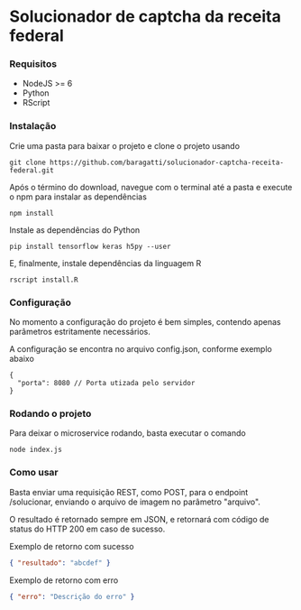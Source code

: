 # Solucionador de captcha da receita federal

### Requisitos
* NodeJS >= 6
* Python
* RScript

### Instalação
Crie uma pasta para baixar o projeto e clone o projeto usando
```
git clone https://github.com/baragatti/solucionador-captcha-receita-federal.git
```

Após o término do download, navegue com o terminal até a pasta e execute o npm para instalar as dependências
```
npm install
```

Instale as dependências do Python
```
pip install tensorflow keras h5py --user
```

E, finalmente, instale dependências da linguagem R
```
rscript install.R
```

### Configuração
No momento a configuração do projeto é bem simples, contendo apenas parâmetros estritamente necessários.

A configuração se encontra no arquivo config.json, conforme exemplo abaixo
```json5
{ 
  "porta": 8080 // Porta utizada pelo servidor
}
```

### Rodando o projeto
Para deixar o microservice rodando, basta executar o comando
```
node index.js
```
### Como usar
Basta enviar uma requisição REST, como POST, para o endpoint /solucionar, enviando o arquivo de imagem no parâmetro "arquivo".

O resultado é retornado sempre em JSON, e retornará com código de status do HTTP 200 em caso de sucesso.

Exemplo de retorno com sucesso
```json
{ "resultado": "abcdef" }
```

Exemplo de retorno com erro
```json
{ "erro": "Descrição do erro" }
```
